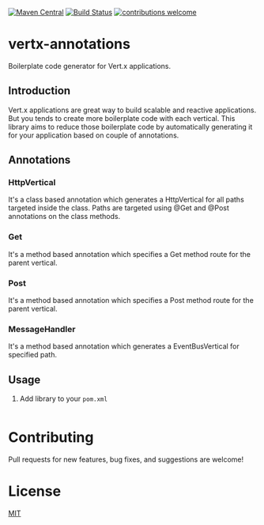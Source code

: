 [![Maven Central](https://maven-badges.herokuapp.com/maven-central/com.github.riteshkukreja/vertx-annotations/badge.svg)](https://maven-badges.herokuapp.com/maven-central/com.github.riteshkukreja/vertx-annotations)
[![Build Status](https://travis-ci.com/riteshkukreja/vertx-annotations.svg?branch=master)](https://travis-ci.com/riteshkukreja/vertx-annotations)
[![contributions welcome](https://img.shields.io/badge/contributions-welcome-brightgreen.svg?style=flat)](https://github.com/riteshkukreja/vertx-annotations/issues)

# vertx-annotations
Boilerplate code generator for Vert.x applications.

## Introduction
Vert.x applications are great way to build scalable and reactive applications. But you tends to create more boilerplate code with each vertical.
This library aims to reduce those boilerplate code by automatically generating it for your application based on couple of annotations.

## Annotations
### HttpVertical
It's a class based annotation which generates a HttpVertical for all paths targeted inside the class. Paths are targeted using @Get and @Post annotations on  the class methods.

### Get
It's a method based annotation which specifies a Get method route for the parent vertical.

### Post
It's a method based annotation which specifies a Post method route for the parent vertical.


### MessageHandler
It's a method based annotation which generates a EventBusVertical for specified path.

## Usage
1. Add library to your `pom.xml`
```xml

```

# Contributing
Pull requests for new features, bug fixes, and suggestions are welcome!

# License
[MIT](https://github.com/riteshkukreja/vertx-annotations/blob/master/LICENSE)
